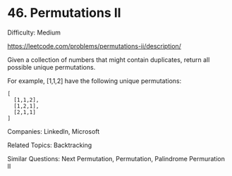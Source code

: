 # 46. Permutations II

Difficulty: Medium

https://leetcode.com/problems/permutations-ii/description/

Given a collection of numbers that might contain duplicates, return all possible unique permutations.

For example,
[1,1,2] have the following unique permutations:
```
[
  [1,1,2],
  [1,2,1],
  [2,1,1]
]
```

Companies: LinkedIn, Microsoft

Related Topics: Backtracking

Similar Questions: Next Permutation, Permutation, Palindrome Permuration II
